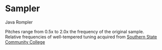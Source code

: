 # Sampler
Java Rompler

Pitches range from 0.5x to 2.0x the frequency of the original sample.
Relative frequencies of well-tempered tuning acquired from [Southern State Community College](https://www.sscc.edu/home/jdavidso/music/musicnotes/Frequencies.html)

